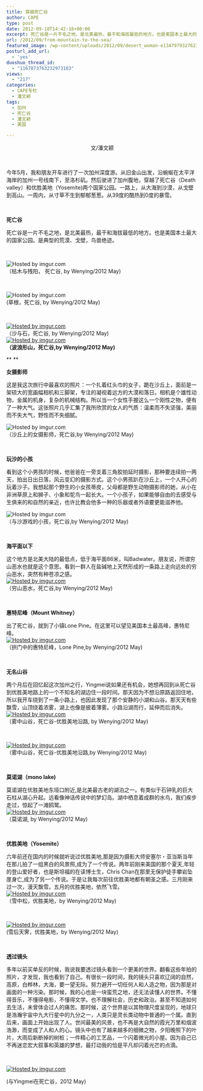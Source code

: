 ```yaml
---
title: 穿越死亡谷
author: CAPE
type: post
date: 2012-09-18T14:42:18+00:00
excerpt: 死亡谷是一片不毛之地，是北美最热，最干和海拔最低的地方。也是美国本土最大的国家公园。是典型的荒漠、戈壁，鸟兽绝迹。
url: /2012/09/from-mountain-to-the-sea/
featured_image: /wp-content/uploads/2012/09/desert_woman-e1347979327623.jpg
posturl_add_url:
  - 'yes'
duoshuo_thread_id:
  - "1167873763232973183"
views:
  - "217"
categories:
  - CAPE专栏
  - 潘文颖
tags:
  - 加州
  - 死亡谷
  - 潘文颖
  - 美国

---
```

<p style="text-align: center;">
   文/潘文颖
</p>

&nbsp;

今年5月，我和朋友开车进行了一次加州深度游。从旧金山出发，沿蜿蜒在太平洋海岸的加州一号线南下，至洛杉矶。然后驶进了加州腹地，穿越了死亡谷（Death valley）和优胜美地（Yosemite)两个国家公园。一路上，从大海到沙漠，从戈壁到高山。一周内，从寸草不生到郁郁葱葱。从39度的酷热到0度的暴雪。

&nbsp;

**死亡谷**

死亡谷是一片不毛之地，是北美最热，最干和海拔最低的地方。也是美国本土最大的国家公园。是典型的荒漠、戈壁，鸟兽绝迹。

&nbsp;

![][1]  
（枯木与残阳， 死亡谷, by Wenying/2012 May)

&nbsp;

![][2]  
(草根，死亡谷, by Wenying/2012 May)

&nbsp;

[![][3]][4]  
（沙与石，死亡谷, by Wenying/2012 May)  
[![][5]][6]  
**（波浪形山，**死亡谷,by Wenying/2012 May)****

** **

**女摄影师**

这是我这次旅行中最喜欢的照片：一个扎着红头巾的女子，跪在沙丘上，面前是一架硕大的宽画幅相机和三脚架，专注的凝视着远方的大漠和落日。相机是个雄性动物，金属的机身，复杂的机械结构。所以当一个女性手握这么一个刚性之物，便有了一种大气。这张照片几乎汇集了我所欣赏的女人的气质：温柔而不失坚强，美丽而不失大气，野性而不失细腻。

![][7]  
（沙丘上的女摄影师，死亡谷,by Wenying/2012 May)

&nbsp;

**玩沙的小孩**

看到这个小男孩的时候，他爸爸在一旁支着三角胶拍延时摄影，那种要连续拍一两天，拍出日出日落，风云变幻的摄影方式。这个小男孩趴在沙丘上，一个人开心的玩着沙子。我想起那个野生的小女孩蒂皮，父母都是野生动物摄影师的她，从小在非洲草原上和狮子、小象和鸵鸟一起长大。一个小孩子，如果能够自由的去感受与生俱来的和自然的亲近，也许比教会他多一种的乐器或者外语要更能滋养他。

![][8]  
（与沙游戏的小孩，死亡谷,by Wenying/2012 May)

&nbsp;

**海平面以下**

这个地方是北美大陆的最低点，低于海平面86米，叫Badwater。朋友说，所谓穷山恶水也就是这个意思。看到一群人在盐碱地上天然形成的一条路上走向远处的穷山恶水，突然有种苍凉之感。  
[![][9]][10]  
（穷山恶水，死亡谷,by Wenying/2012 May)

&nbsp;

**惠特尼峰（Mount Whitney）**

出了死亡谷，就到了小镇Lone Pine。在这里可以望见美国本土最高峰，惠特尼峰。  
[![][11]][12]  
（拱门中的惠特尼峰，Lone Pine,by Wenying/2012 May)

&nbsp;

**无名山谷**

两个月后在回忆起这次加州之行，Yingmei说如果还有机会，她想再回到从死亡谷到优胜美地路上的一个不知名的湖边住一段时间。那天因为不想沿原路返回住地，所以我开车绕到了一条小路上，也因此发现了那个安静的小湖和山谷。那天天有些飘雪，山顶绕着浓雾，湖上也像是披着薄雾。小路沿湖而行，延伸而后消失。  
[![][13]][14]  
（雾中山谷，死亡谷-优胜美地沿路, by Wenying/2012 May)

&nbsp;

[![][15]][16]  
（雾中山谷，死亡谷-优胜美地沿路,by Wenying/2012 May)

&nbsp;

**莫诺湖（mono lake)**

莫诺湖在优胜美地东垭口附近,是北美最古老的湖泊之一。有类似于石钟乳的巨大石柱从湖心升起。远看像神话传说中的梦幻岛。湖中栖息着成群的水鸟，我们疾步走过，惊起了一滩鸥鹭。  
[![][17]][18]  
（莫诺湖, by Wenying/2012 May)

&nbsp;

**优胜美地（**Yosemite）****

六年前还在国内的时候就听说过优胜美地,那是因为摄影大师安塞尔・亚当斯当年在那儿拍了一组黑白的风景照,成为了一个传说。两年前刚来美国的那个夏天,年轻的登山爱好者，也是斯坦福的在读博士生，Chris Chan在那里无保护徒手攀岩坠崖身亡,成为了另一个传说。于是让我每次前往优胜美地都有朝圣之感。三月刚来过一次，漫天飘雪。五月的优胜美地，依然飞雪。  
[![][19]][20]  
（雪中松，优胜美地，by Wenying/2012 May)

&nbsp;

[![][21]][22]  
(雪后天霁，优胜美地，by Wenying/2012 May)

&nbsp;

**透过镜头**

多年以前买单反的时候，我说我要透过镜头看到一个更美的世界。翻看这些年拍的照片，才发现，我也看到了自己。有很长一段时间，我的镜头只喜欢辽阔的自然，高原，白桦林，大海，要一望无际。努力避开一切任何人和人造之物，因为那是对画面的一种污染。那时候，我的心也是一块蛮荒之地，还无法读懂人的世界。不懂得音乐，不懂得电影，不懂得文学。也不理解社会，历史和政治。甚至不知道如何去生活，未曾体会过人的痛苦。那时候，这个世界是以其物理尺度呈现的，地球只是浩瀚宇宙中九大行星中的九分之一，人类只是灵长类动物中普通的一个属。直到后来，画面上开始出现了人。世间最美的风景，也不再是大自然的霞光万里和烟波浩渺，而变成了人和人的心。镜头中也有了越来越多的细微之物，夕阳晚照下的叶片，大雨后新断掉的树桩；一件精心的工艺品，一个闪着微光的小屋。因为自己已不再迷恋宏大叙事和英雄的梦想，最打动我的恰是平凡却闪着光芒的点滴。

&nbsp;

[![][23]][24]

(与Yingmei在死亡谷，2012 May)

&nbsp;

 [1]: http://i.imgur.com/EaL80l.jpg "Hosted by imgur.com"
 [2]: http://i.imgur.com/4MFaYl.jpg "Hosted by imgur.com"
 [3]: http://i.imgur.com/C3541l.jpg "Hosted by imgur.com"
 [4]: http://imgur.com/C3541
 [5]: http://i.imgur.com/6oOPbl.jpg "Hosted by imgur.com"
 [6]: http://imgur.com/6oOPb
 [7]: http://i.imgur.com/tDKnRl.jpg "Hosted by imgur.com"
 [8]: http://i.imgur.com/qv2qwl.jpg "Hosted by imgur.com"
 [9]: http://i.imgur.com/9CV3Fl.jpg "Hosted by imgur.com"
 [10]: http://imgur.com/9CV3F
 [11]: http://i.imgur.com/RQFXQl.jpg "Hosted by imgur.com"
 [12]: http://imgur.com/RQFXQ
 [13]: http://i.imgur.com/K93nBl.jpg "Hosted by imgur.com"
 [14]: http://imgur.com/K93nB
 [15]: http://i.imgur.com/bNx5pl.jpg "Hosted by imgur.com"
 [16]: http://imgur.com/bNx5p
 [17]: http://i.imgur.com/Ty8wMl.jpg "Hosted by imgur.com"
 [18]: http://imgur.com/Ty8wM
 [19]: http://i.imgur.com/qidxKl.jpg "Hosted by imgur.com"
 [20]: http://imgur.com/qidxK
 [21]: http://i.imgur.com/gVwYLl.jpg "Hosted by imgur.com"
 [22]: http://imgur.com/gVwYL
 [23]: http://i.imgur.com/WreHpl.jpg "Hosted by imgur.com"
 [24]: http://imgur.com/WreHp